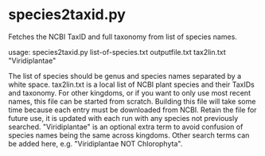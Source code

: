 # species2taxid.py
Fetches the NCBI TaxID and full taxonomy from list of species names.

usage:
species2taxid.py list-of-species.txt outputfile.txt tax2lin.txt "Viridiplantae"

The list of species should be genus and species names separated by a white space.
tax2lin.txt is a local list of NCBI plant species and their TaxIDs and taxonomy. For other kingdoms, or if you want to only use most recent names, this file can be started from scratch. Building this file will take some time because each entry must be downloaded from NCBI. Retain the file for future use, it is updated with each run with any species not previously searched.
"Viridiplantae" is an optional extra term to avoid confusion of species names being the same across kingdoms. Other search terms can be added here, e.g. "Viridiplantae NOT Chlorophyta".
